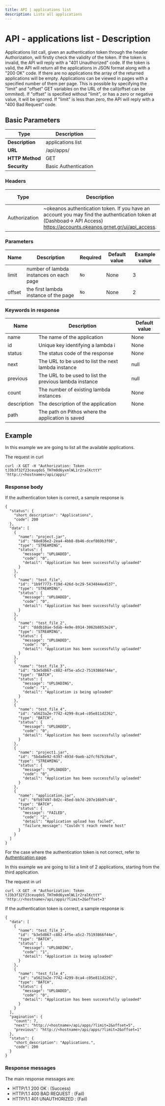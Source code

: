 ```yaml
---
title: API | applications list
description: Lists all applications
---
```


# API - applications list - Description

Applications list call, given an authentication token through the header Authorization,
will firstly check the validity of the token. If the token is invalid, the API will reply
with a "401 Unauthorized" code. If the token is valid, the API will return all the applications in JSON format along with a "200 OK" code. If there are no applications the array
of the returned applications will be empty. Applications can be viewed in pages with
a specified number of them per page. This is possible by specifying the "limit" and "offset"
GET variables on the URL of the call(offset can be ommited). If "offset" is specified without
"limit", or has a zero or negative value, it will be ignored. If "limit" is less than zero, the API
will reply with a "400 Bad Request" code.

## Basic Parameters

|Type | Description
------|-------------
**Description** | applications list
**URL**         | /api/apps/
**HTTP Method** | GET
**Security**    | Basic Authentication


### Headers

Type  | Description | Required | Default value | Example value
----------|-------------|----------|---------------|---------------
Authorization | ~okeanos authentication token. If you have an account you may find the authentication token at (Dashboad-> API Access) https://accounts.okeanos.grnet.gr/ui/api_access. | `Yes` | None | Token tJ3b3f32f23ceuqdoS_..


### Parameters

Name   | Description | Required | Default value | Example value
-------|-------------|----------|---------------|---------------
limit  | number of lambda instances on each page | `No` | None | 3
offset   | the first lambda instance of the page | `No` | None | 2


### Keywords in response
Name  | Description | Default value
------|------------|---------------
name  | The name of the application | None
id  | Unique key identifying a lambda i | None
status | The status code of the response | None
next | The URL to be used to list the next lambda instance | null
previous | The URL to be used to list the previous lambda instance | null
count | The number of existing lambda instances | None
description | The description of the application | None
path | The path on Pithos where the application is saved |


## Example

In this example we are going to list all the available applications.

The request in curl

```
curl -X GET -H "Authorization: Token tJ3b3f32f23ceuqdoS_TH7m0d6yxmlWL1r2ralKcttY" 'http://<hostname>/api/apps/'
```


### Response body

If the authentication token is correct, a sample response is


```
{
  "status": {
    "short_description": "Applications",
    "code": 200
  },
  "data": [
    {
      "name": "project.jar",
      "id": "68e836e2-2ea4-4bb8-8b46-dcef869b3f08",
      "type": "STREAMING",
      "status": {
        "message": "UPLOADED",
        "code": "0",
        "detail": "Application has been successfully uploaded"
      }
    },
    {
      "name": "test_file",
      "id": "1b9f7773-f19d-426d-bc29-5434844e4537",
      "type": "STREAMING",
      "status": {
        "message": "UPLOADED",
        "code": "0",
        "detail": "Application has been successfully uploaded"
      }
    },
    {
      "name": "test_file_2",
      "id": "dddb18ae-5dab-4e9e-8914-3062b8853e24",
      "type": "STREAMING",
      "status": {
        "message": "UPLOADED",
        "code": "0",
        "detail": "Application has been successfully uploaded"
      }
    },
    {
      "name": "test_file_3",
      "id": "b3e5d867-c882-4f5e-a5c2-75193866f44e",
      "type": "BATCH",
      "status": {
        "message": "UPLOADING",
        "code": "1",
        "detail": "Application is being uploaded"
      }
    },
    {
      "name": "test_file_4",
      "id": "a5623a2e-7742-4299-8ca4-c05e811d2262",
      "type": "BATCH",
      "status": {
        "message": "UPLOADED",
        "code": "0",
        "detail": "Application has been successfully uploaded"
      }
    },
    {
      "name": "project1.jar",
      "id": "5bda8e92-6397-493d-9aeb-a2fcf67b19a4",
      "type": "STREAMING",
      "status": {
        "message": "UPLOADED",
        "code": "0",
        "detail": "Application has been successfully uploaded"
      }
    },
    {
      "name": "application.jar",
      "id": "6fb97497-8d2c-45ed-bb7d-207e16b97c48",
      "type": "BATCH",
      "status": {
        "message": "FAILED",
        "code": "2",
        "detail": "Application upload has failed",
        "failure_message": "Couldn't reach remote host"
      }
    }
  ]
}
```

For the case where the authentication token is not correct, refer to [Authentication page](Authentication.md).

In this example we are going to list a limit of 2 applications, starting from the third
application.

The request in url

```
curl -X GET -H "Authorization: Token tJ3b3f32f23ceuqdoS_TH7m0d6yxmlWL1r2ralKcttY" 'http://<hostname>/api/apps/?limit=2&offset=3'
```

If the authentication token is correct, a sample response is

```
{
  "data": [
    {
      "name": "test_file_3",
      "id": "b3e5d867-c882-4f5e-a5c2-75193866f44e",
      "type": "BATCH",
      "status": {
        "message": "UPLOADING",
        "code": "1",
        "detail": "Application is being uploaded"
      }
    },
    {
      "name": "test_file_4",
      "id": "a5623a2e-7742-4299-8ca4-c05e811d2262",
      "type": "BATCH",
      "status": {
        "message": "UPLOADED",
        "code": "0",
        "detail": "Application has been successfully uploaded"
      }
    }
  ],
  "pagination": {
    "count": 7,
    "next": "http://<hostname>/api/apps/?limit=2&offset=5",
    "previous": "http://<hostname>/api/apps/?limit=2&offset=1"
  },
  "status": {
    "short_description": "Applications.",
    "code": 200
  }
}
```


### Response messages

The main response messages are:

- HTTP/1.1 200 OK : (Success)
- HTTP/1.1 400 BAD REQUEST : (Fail)
- HTTP/1.1 401 UNAUTHORIZED : (Fail)

